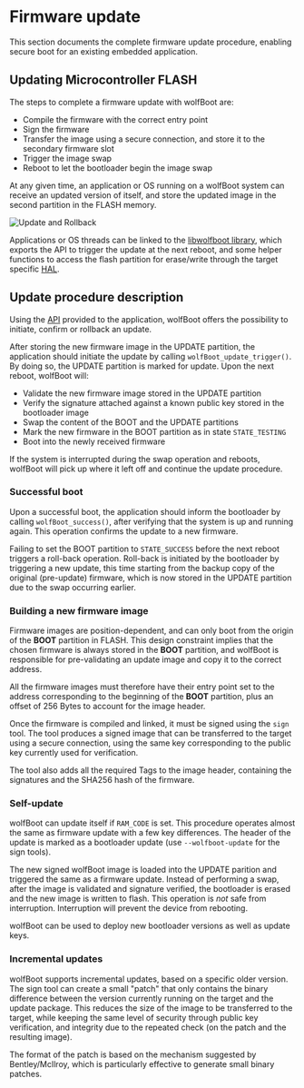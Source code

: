 # Firmware update

This section documents the complete firmware update procedure, enabling secure boot
for an existing embedded application.


## Updating Microcontroller FLASH

The steps to complete a firmware update with wolfBoot are:
   - Compile the firmware with the correct entry point
   - Sign the firmware
   - Transfer the image using a secure connection, and store it to the secondary firmware slot
   - Trigger the image swap
   - Reboot to let the bootloader begin the image swap

At any given time, an application or OS running on a wolfBoot system can receive an updated version of itself,
and store the updated image in the second partition in the FLASH memory.

![Update and Rollback](png/wolfboot_update_rollback.png)

Applications or OS threads can be linked to the [libwolfboot library](API.md), which exports the API to trigger
the update at the next reboot, and some helper functions to access the flash partition for 
erase/write through the target specific [HAL](HAL.md).

## Update procedure description

Using the [API](API.md) provided to the application, wolfBoot offers the possibility to initiate, confirm or 
rollback an update.

After storing the new firmware image in the UPDATE partition, the application should initiate the update by calling
`wolfBoot_update_trigger()`. By doing so, the UPDATE partition is marked for update. Upon the next reboot, wolfBoot will:
  - Validate the new firmware image stored in the UPDATE partition
  - Verify the signature attached against a known public key stored in the bootloader image
  - Swap the content of the BOOT and the UPDATE partitions
  - Mark the new firmware in the BOOT partition as in state `STATE_TESTING`
  - Boot into the newly received firmware

If the system is interrupted during the swap operation and reboots,
wolfBoot will pick up where it left off and continue the update
procedure.

### Successful boot

Upon a successful boot, the application should inform the bootloader by calling `wolfBoot_success()`, after verifying that
the system is up and running again. This operation confirms the update to a new firmware.

Failing to set the BOOT partition to `STATE_SUCCESS` before the next reboot triggers a roll-back operation.
Roll-back is initiated by the bootloader by triggering a new update, this time starting from the backup copy of the original 
(pre-update) firmware, which is now stored in the UPDATE partition due to the swap occurring earlier.

### Building a new firmware image

Firmware images are position-dependent, and can only boot from the origin of the **BOOT** partition in FLASH.
This design constraint implies that the chosen firmware is always stored in the **BOOT** partition, and wolfBoot
is responsible for pre-validating an update image and copy it to the correct address.

All the firmware images must therefore have their entry point set to the address corresponding to the beginning 
of the **BOOT** partition, plus an offset of 256 Bytes to account for the image header.

Once the firmware is compiled and linked, it must be signed using the `sign` tool. The tool produces
a signed image that can be transferred to the target using a secure connection, using the same key corresponding
to the public key currently used for verification.

The tool also adds all the required Tags to the image header, containing the signatures and the SHA256 hash of 
the firmware.

### Self-update

wolfBoot can update itself if `RAM_CODE` is set. This procedure
operates almost the same as firmware update with a few key
differences. The header of the update is marked as a bootloader
update (use `--wolfboot-update` for the sign tools).

The new signed wolfBoot image is loaded into the UPDATE parition and
triggered the same as a firmware update. Instead of performing a swap,
after the image is validated and signature verified, the bootloader is
erased and the new image is written to flash. This operation is _not_
safe from interruption. Interruption will prevent the device from
rebooting.

wolfBoot can be used to deploy new bootloader versions as well as
update keys.

### Incremental updates

wolfBoot supports incremental updates, based on a specific older version. The sign tool
can create a small "patch" that only contains the binary difference between the version
currently running on the target and the update package. This reduces the size of the image
to be transferred to the target, while keeping the same level of security through public key
verification, and integrity due to the repeated check (on the patch and the resulting image).

The format of the patch is based on the mechanism suggested by Bentley/McIlroy, which is particularly effective
to generate small binary patches.


